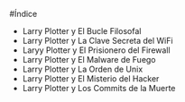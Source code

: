 #Índice

* Larry Plotter y El Bucle Filosofal
* Larry Plotter y La Clave Secreta del WiFi
* Laryy Plotter y El Prisionero del Firewall
* Larry Plotter y El Malware de Fuego
* Larry Plotter y La Orden de Unix
* Larry Plotter y El Misterio del Hacker
* Larry Plotter y Los Commits de la Muerte
